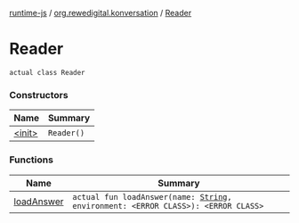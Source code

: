 [runtime-js](../../index.md) / [org.rewedigital.konversation](../index.md) / [Reader](./index.md)

# Reader

`actual class Reader`

### Constructors

| Name | Summary |
|---|---|
| [&lt;init&gt;](-init-.md) | `Reader()` |

### Functions

| Name | Summary |
|---|---|
| [loadAnswer](load-answer.md) | `actual fun loadAnswer(name: `[`String`](https://kotlinlang.org/api/latest/jvm/stdlib/kotlin/-string/index.html)`, environment: <ERROR CLASS>): <ERROR CLASS>` |
